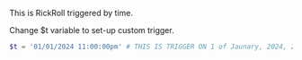 This is RickRoll triggered by time.

Change $t variable to set-up custom trigger.

```powershell
$t = '01/01/2024 11:00:00pm' # THIS IS TRIGGER ON 1 of Jaunary, 2024, 23:00 (11:00pm)
```